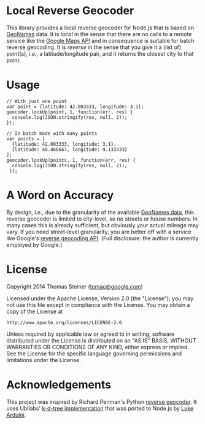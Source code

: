 Local Reverse Geocoder
=================

This library provides a local reverse geocoder for Node.js that is based on [GeoNames](http://download.geonames.org/export/dump/) data. It is *local* in the sense that there are no calls to a remote service like the [Google Maps API](https://developers.google.com/maps/documentation/javascript/geocoding#ReverseGeocoding) and in consequence is suitable for batch reverse geocoding. It is *reverse* in the sense that you give it a (list of) point(s), *i.e.*, a latitude/longitude pair, and it returns the closest city to that point.

Usage
====

```
// With just one point
var point = {latitude: 42.083333, longitude: 3.1};
geocoder.lookUp(point, 1, function(err, res) {
  console.log(JSON.stringify(res, null, 2));
});

// In batch mode with many points
var points = [
  {latitude: 42.083333, longitude: 3.1},
  {latitude: 48.466667, longitude: 9.133333}
];
geocoder.lookUp(points, 1, function(err, res) {
  console.log(JSON.stringify(res, null, 2));
 });
```

A Word on Accuracy
==============

By design, *i.e.*, due to the granularity of the available [GeoNames data](http://download.geonames.org/export/dump/cities1000.zip), this reverse geocoder is limited to city-level, so no streets or house numbers. In many cases this is already sufficient, but obviously your actual mileage may vary. If you need street-level granularity, you are better off with a service like Google's [reverse geocoding API](https://developers.google.com/maps/documentation/javascript/geocoding#ReverseGeocoding). (Full disclosure: the author is currently employed by Google.)

License
=====

Copyright 2014 Thomas Steiner (tomac@google.com)

Licensed under the Apache License, Version 2.0 (the "License");
you may not use this file except in compliance with the License.
You may obtain a copy of the License at

    http://www.apache.org/licenses/LICENSE-2.0

Unless required by applicable law or agreed to in writing, software
distributed under the License is distributed on an "AS IS" BASIS,
WITHOUT WARRANTIES OR CONDITIONS OF ANY KIND, either express or implied.
See the License for the specific language governing permissions and
limitations under the License.

Acknowledgements
=============

This project was inspired by Richard Penman's Python [reverse geocoder](https://bitbucket.org/richardpenman/reverse_geocode/). It uses Ubilabs' [k-d-tree implementation](https://github.com/ubilabs/kd-tree-javascript) that was ported to Node.js by [Luke Arduini](https://github.com/luk-/node-kdt).
